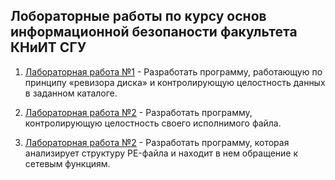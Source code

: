 ## Лобораторные работы по курсу основ информационной безопаности факультета КНиИТ СГУ

1. [Лабораторная работа №1](has_checker\hash_cheker.py) - Разработать программу, работающую по принципу «ревизора диска» и контролирующую целостность данных в заданном каталоге.

2. [Лабораторная работа №2](self_checker\self_checker.py) - Разработать программу, контролирующую целостность своего исполнимого файла.

3. [Лабораторная работа №2](pe_analitic\pe_analitic.py) - Разработать программу, которая анализирует структуру PE-файла и находит в нем обращение к сетевым функциям.
